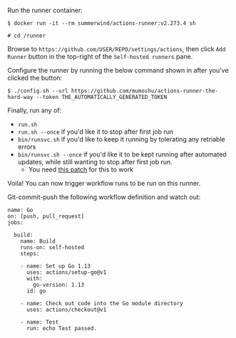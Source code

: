 Run the runner container:

```
$ docker run -it --rm summerwind/actions-runner:v2.273.4 sh

# cd /runner
```

Browse to `https://github.com/USER/REPO/settings/actions`, then click `Add Runner` button in the top-right of the `Self-hosted runners` pane.

Configure the runner by running the below command shown in after you've clicked the button:

```
$ ./config.sh --url https://github.com/mumoshu/actions-runner-the-hard-way --token THE_AUTOMATICALLY_GENERATED_TOKEN
```

Finally, run any of:

- `run.sh`
- `run.sh --once` if you'd like it to stop after first job run
- `bin/runsvc.sh` if you'd like to keep it running by tolerating any retriable errors
- `bin/runsvc.sh --once` if you'd like it to be kept running after automated updates, while still wanting to stop after first job run.
  - You need [this patch](https://github.com/summerwind/actions-runner-controller/pull/99#issuecomment-695891631) for this to work

Voila! You can now trigger workflow runs to be run on this runner.

Git-commit-push the following workflow definition and watch out:

```
name: Go
on: [push, pull_request]
jobs:

  build:
    name: Build
    runs-on: self-hosted
    steps:

    - name: Set up Go 1.13
      uses: actions/setup-go@v1
      with:
        go-version: 1.13
      id: go

    - name: Check out code into the Go module directory
      uses: actions/checkout@v1

    - name: Test
      run: echo Test passed.
```


